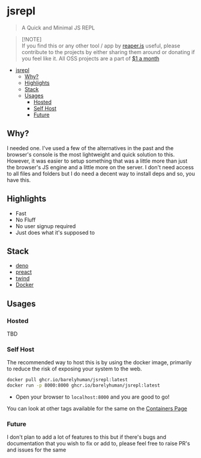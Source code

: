 # jsrepl

> A Quick and Minimal JS REPL

> [!NOTE]\
> If you find this or any other tool / app by [reaper.is](https://reaper.is)
> useful, please contribute to the projects by either sharing them around or
> donating if you feel like it. All OSS projects are a part of
> [$1 a month](https://reaper.is/supporters)

- [jsrepl](#jsrepl)
  - [Why?](#why)
  - [Highlights](#highlights)
  - [Stack](#stack)
  - [Usages](#usages)
    - [Hosted](#hosted)
    - [Self Host](#self-host)
    - [Future](#future)

## Why?

I needed one. I've used a few of the alternatives in the past and the browser's
console is the most lightweight and quick solution to this. However, it was
easier to setup something that was a little more than just the browser's JS
engine and a little more on the server. I don't need access to all files and
folders but I do need a decent way to install deps and so, you have this.

## Highlights

- Fast
- No Fluff
- No user signup required
- Just does what it's supposed to

## Stack

- [deno](http://deno.land)
- [preact](http://preactjs.com)
- [twind](http://twind.style)
- [Docker](docker.com)

## Usages

### Hosted

TBD

### Self Host

The recommended way to host this is by using the docker image, primarily to
reduce the risk of exposing your system to the web.

```sh
docker pull ghcr.io/barelyhuman/jsrepl:latest
docker run -p 8000:8000 ghcr.io/barelyhuman/jsrepl:latest
```

- Open your browser to `localhost:8000` and you are good to go!

You can look at other tags available for the same on the
[Containers Page](https://github.com/barelyhuman/jsrepl/pkgs/container/jsrepl)

### Future

I don't plan to add a lot of features to this but if there's bugs and
documentation that you wish to fix or add to, please feel free to raise PR's and
issues for the same
